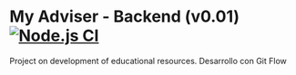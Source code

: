 # My Adviser - Backend (v0.01) [![Node.js CI](https://github.com/MyAdviser/MyAdviser-Backend/actions/workflows/CI.yml/badge.svg?branch=develop)](https://github.com/MyAdviser/MyAdviser-Backend/actions/workflows/CI.yml)

Project on development of educational resources.
Desarrollo con Git Flow
